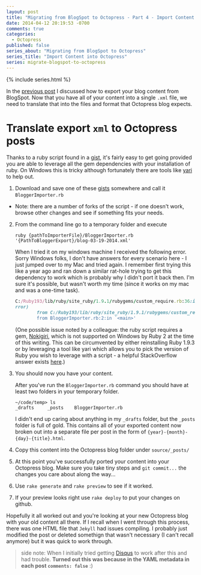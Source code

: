 ```yaml
---
layout: post
title: "Migrating from BlogSpot to Octopress - Part 4 - Import Content into Octopress"
date: 2014-04-12 20:19:53 -0700
comments: true
categories: 
  - Octopress
published: false
series_about: "Migrating from BlogSpot to Octopress"
series_title: "Import Content into Octopress"
series: migrate-blogspot-to-octopress
---
```


{% include series.html %}


In the [previous post](/blog/2014/04/migrating-blogspot-to-octopress-part-2-setup-octopress) I discussed how to export your blog content from BlogSpot. Now that you have all of your content into a single `.xml` file, we need to translate that into the files and format that Octopress blog expects.

# Translate export `xml` to Octopress posts

Thanks to a ruby script found in a [gist](https://gist.github.com/juniorz/1564581), it's fairly easy to get going provided you are able to leverage all the gem dependencies with your installation of ruby. On Windows this is tricky although fortunately there are tools like [yari](https://github.com/scottmuc/yari) to help out.

1. Download and save one of these [gists](https://gist.github.com/dnagir/1765496/forks) somewhere and call it `BloggerImporter.rb`
  - Note: there are a number of forks of the script - if one doesn't work, browse other changes and see if something fits your needs.
2. From the command line go to a temporary folder and execute

    `ruby {pathToImporterFile}/BloggerImporter.rb '{PathToBloggerExport}/blog-03-19-2014.xml'`
    
    When I tried it on my windows machine I received the following error. Sorry Windows folks, I don't have answers for every scenario here - I just jumped over to my Mac and tried again. I remember first trying this like a year ago and ran down a similar rat-hole trying to get this dependency to work which is probably why I didn't port it back then. I'm sure it's possible, but wasn't worth my time (since it works on my mac and was a one-time task).
    
    ```ruby
    C:/Ruby193/lib/ruby/site_ruby/1.9.1/rubygems/custom_require.rb:36:in `require': cannot load such file -- nokogiri (LoadE
    rror)
            from C:/Ruby193/lib/ruby/site_ruby/1.9.1/rubygems/custom_require.rb:36:in `require'
            from BloggerImporter.rb:2:in `<main>'
    ```

    (One possible issue noted by a colleague: the ruby script requires a gem, [Nokigiri](http://nokogiri.org/), which is not supported on Windows by Ruby 2 at the time of this writing. This can be circumvented by either reinstalling Ruby 1.9.3 or by leveraging a tool like yari which allows you to pick the version of Ruby you wish to leverage with a script - a helpful StackOverflow answer exists [here](http://stackoverflow.com/a/17318410/64).)
    
3. You should now you have your content.
    
    After you've run the `BloggerImporter.rb` command you should have at least two folders in your temporary folder.
    
    ```
    ~/code/temp> ls
    _drafts     _posts    BloggerImporter.rb
    ```
    
    I didn't end up caring about anything in my `_drafts` folder, but the `_posts` folder is full of gold. This contains all of your exported content now broken out into a separate file per post in the form of `{year}-{month}-{day}-{title}.html`.

4. Copy this content into the Octopress blog folder under `source/_posts/`
5. At this point you've successfully ported your content into your Octopress blog. Make sure you take tiny steps and `git commit...` the changes you care about along the way...
6. Use `rake generate` and `rake preview` to see if it worked. 
7. If your preview looks right use `rake deploy` to put your changes on github.

Hopefully it all worked out and you're looking at your new Octopress blog with your old content all there. If I recall when I went through this process, there was one HTML file that `Jekyll` had issues compiling. I probably just modified the post or deleted somethign that wasn't necessary (I can't recall anymore) but it was quick to work through.


> side note: When I initially tried getting [Disqus](http://disqus.com) to work after this and had trouble. **Turned out this was because in the YAML metadata in each post `comments: false`** :)

